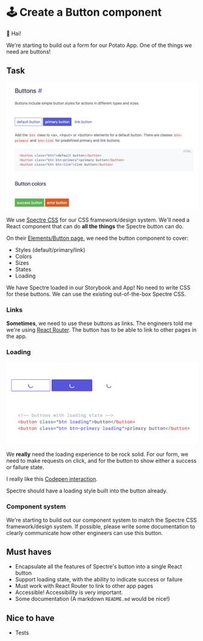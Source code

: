 # 🕹 Create a Button component

👋 Hai!

We're starting to build out a form for our Potato App. One of the things we need are buttons!

## Task

![Spectre Buttons](./images/spectre-buttons.jpg)

We use [Spectre CSS](https://picturepan2.github.io/spectre/elements.html#buttons) for our CSS framework/design system. We'll need a React component that can do **all the things** the Spectre button can do.

On their [Elements/Button page](https://picturepan2.github.io/spectre/elements.html#buttons), we need the button component to cover:

* Styles (default/primary/link)
* Colors
* Sizes
* States
* Loading

We have Spectre loaded in our Storybook and App! No need to write CSS for these buttons. We can use the existing out-of-the-box Spectre CSS.

### Links

**Sometimes**, we need to use these buttons as links. The engineers told me we're using [React Router](https://github.com/ReactTraining/react-router). The button has to be able to link to other pages in the app.

### Loading

![Spectre buttons loading](./images/spectre-buttons-loading.gif)

We **really** need the loading experience to be rock solid. For our form, we need to make requests on click, and for the button to show either a success or failure state.

I really like this [Codepen interaction](https://codepen.io/ItsJonQ/pen/VGRgwV).

Spectre should have a loading style built into the button already.

### Component system

We're starting to build out our component system to match the Spectre CSS framework/design system. If possible, please write some documentation to clearly communicate how other engineers can use this button.


## Must haves

* Encapsulate all the features of Spectre's button into a single React button
* Support loading state, with the ability to indicate success or failure
* Must work with React Router to link to other app pages
* Accessible! Accessibility is very important.
* Some documentation (A markdown `README.md` would be nice!)

## Nice to have

* Tests
